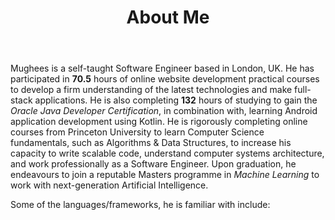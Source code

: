 ﻿---
title: 'About Me'
avatar: './me.jpg'
skills:
  - Java 
  - Python
  - JavaScript (ES7+)
  - Kotlin
  - React
  - Node.js
  - Express
  - Firebase
---

Mughees is a self-taught Software Engineer based in London, UK. He has participated in <b>70.5</b> hours of online website development practical courses to develop a firm understanding of the latest technologies and make full-stack applications. He is also completing <b>132</b> hours of studying to gain the <i>Oracle Java Developer Certification</i>, in combination with, learning Android application development using Kotlin. He is rigorously completing online courses from Princeton University to learn Computer Science fundamentals, such as Algorithms & Data Structures, to increase his capacity to write scalable code, understand computer systems architecture, and work professionally as a Software Engineer. Upon graduation, he endeavours to join a reputable Masters programme in <i>Machine Learning</i> to work with next-generation Artificial Intelligence.

Some of the languages/frameworks, he is familiar with include: 